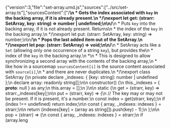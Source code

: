 {"version":3,"file":"set-array.umd.js","sources":["../src/set-array.ts"],"sourcesContent":["/**\n * Gets the index associated with `key` in the backing array, if it is already present.\n */\nexport let get: (strarr: SetArray, key: string) => number | undefined;\n\n/**\n * Puts `key` into the backing array, if it is not already present. Returns\n * the index of the `key` in the backing array.\n */\nexport let put: (strarr: SetArray, key: string) => number;\n\n/**\n * Pops the last added item out of the SetArray.\n */\nexport let pop: (strarr: SetArray) => void;\n\n/**\n * SetArray acts like a `Set` (allowing only one occurrence of a string `key`), but provides the\n * index of the `key` in the backing array.\n *\n * This is designed to allow synchronizing a second array with the contents of the backing array,\n * like how in a sourcemap `sourcesContent[i]` is the source content associated with `source[i]`,\n * and there are never duplicates.\n */\nexport class SetArray {\n  private declare _indexes: { [key: string]: number | undefined };\n  declare array: readonly string[];\n\n  constructor() {\n    this._indexes = { __proto__: null } as any;\n    this.array = [];\n  }\n\n  static {\n    get = (strarr, key) => strarr._indexes[key];\n\n    put = (strarr, key) => {\n      // The key may or may not be present. If it is present, it's a number.\n      const index = get(strarr, key);\n      if (index !== undefined) return index;\n\n      const { array, _indexes: indexes } = strarr;\n\n      return (indexes[key] = (array as string[]).push(key) - 1);\n    };\n\n    pop = (strarr) => {\n      const { array, _indexes: indexes } = strarr;\n      if (array.leng